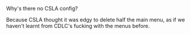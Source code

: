 Why's there no CSLA config? 

Because CSLA thought it was edgy to delete half the main menu, as if we haven't learnt from CDLC's fucking with the menus before. 